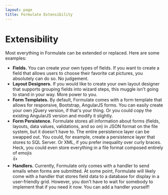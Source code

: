 ```yaml
---
layout: page
title: Formulate Extensibility
---
```


# Extensibility
Most everything in Formulate can be extended or replaced. Here are some examples:

* **Fields.** You can create your own types of fields. If you want to create a field that allows users to choose their favorite cat pictures, you absolutely can do so. No judgement.
* **Layout Designers.** If you would like to create your own layout designer that supports grouping fields into wizard steps, this muggle isn't going to stand in your way. More power to you.
* **Form Templates.** By default, Formulate comes with a form template that allows for responsive, Bootstrap, AngularJS forms. You can easily create your own jQuery version, if that's your thing. Or you could copy the existing AngularJS version and modify it slightly.
* **Form Persistence.** Formulate stores all information about forms (fields, layouts, data values, validations, and so on) in JSON format on the file system, but it doesn't have to. The entire persistence layer can be swapped out. You could, for example, create a persistence layer that stores to SQL Server. Or XML, if you prefer inequality over curly braces. Heck, you could even store everything in a file format composed entirely of emojis  
:+1:
* **Handlers.** Currently, Formulate only comes with a handler to send emails when forms are submitted. At some point, Formulate will likely come with a handler that stores field data to a database for display in a user-friendly grid. However, you don't have to wait for somebody to implement that if you need it now. You can add a handler yourself!